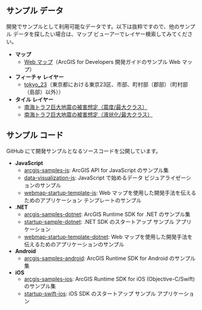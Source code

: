 ## サンプル データ

開発でサンプルとして利用可能なデータです。以下は抜粋ですので、他のサンプル データを探したい場合は、マップ ビューアーでレイヤー検索してみてください。

* __マップ__
  * [Web マップ](http://www.arcgis.com/home/item.html?id=d3ee769333954213b2f7e894e8e1032c)（ArcGIS for Developers 開発ガイドのサンプル Web マップ）
* __フィーチャ レイヤー__
  * [tokyo_23](http://www.arcgis.com/home/item.html?id=78435abcb1e34327bcf1959d9006a8a5)（東京都における東京23区、市部、町村部（郡部）（町村部（島部）以外））
* __タイル レイヤー__
  * [南海トラフ巨大地震の被害想定（震度/最大クラス）](http://www.arcgis.com/home/item.html?id=df91408d1b424117a24f8ffdc845f825)
  * [南海トラフ巨大地震の被害想定（液状化/最大クラス）](http://www.arcgis.com/home/item.html?id=9a115b3ff9164ddda9f5f3d9ee189a5b)

## サンプル コード

GitHub にて開発サンプルとなるソースコードを公開しています。

* __JavaScript__
  * [arcgis-samples-js](https://github.com/EsriJapan/arcgis-samples-js): ArcGIS API for JavaScript のサンプル集
  * [data-visualization-js](https://github.com/EsriJapan/data-visualization-js): JavaScript で始めるデータ ビジュアライゼーションのサンプル
  * [webmap-startup-template-js](https://github.com/EsriJapan/webmap-startup-template-js): Web マップを使用した開発手法を伝えるためのアプリケーション テンプレートのサンプル
* __.NET__
  * [arcgis-samples-dotnet](https://github.com/EsriJapan/arcgis-samples-dotnet): ArcGIS Runtime SDK for .NET のサンプル集
  * [startup-sample-dotnet](https://github.com/EsriJapan/startup-sample-dotnet): .NET SDK のスタートアップ サンプル アプリケーション
  * [webmap-startup-template-dotnet](https://github.com/EsriJapan/webmap-startup-template-dotnet): Web マップを使用した開発手法を伝えるためのアプリケーションのサンプル
* __Android__
  * [arcgis-samples-android](https://github.com/EsriJapan/arcgis-samples-android): ArcGIS Runtime SDK for Android のサンプル集
* __iOS__
  * [arcgis-samples-ios](https://github.com/EsriJapan/arcgis-samples-ios): ArcGIS Runtime SDK for iOS (Objective-C/Swift) のサンプル集
  * [startup-swift-ios](https://github.com/EsriJapan/startup-swift-ios): iOS SDK のスタートアップ サンプル アプリケーション
